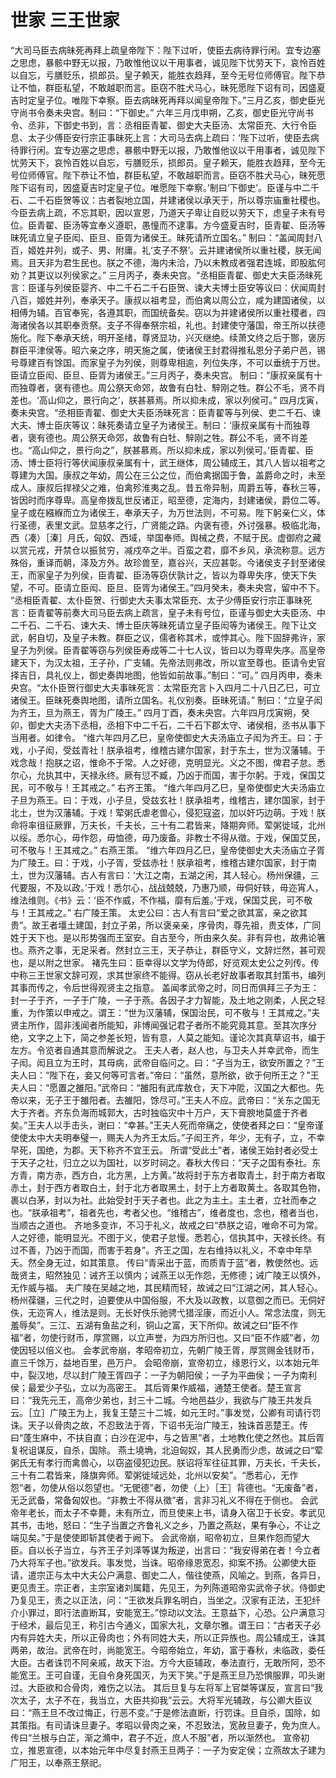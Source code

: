 # 世家 三王世家
“大司马臣去病昧死再拜上疏皇帝陛下：陛下过听，使臣去病待罪行闲。宜专边塞之思虑，暴骸中野无以报，乃敢惟他议以干用事者，诚见陛下忧劳天下，哀怜百姓以自忘，亏膳贬乐，损郎员。皇子赖天，能胜衣趋拜，至今无号位师傅官。陛下恭让不恤，群臣私望，不敢越职而言。臣窃不胜犬马心，昧死愿陛下诏有司，因盛夏吉时定皇子位。唯陛下幸察。臣去病昧死再拜以闻皇帝陛下。”三月乙亥，御史臣光守尚书令奏未央宫。制曰：“下御史。”
六年三月戊申朔，乙亥，御史臣光守尚书令、丞非，下御史书到，言：丞相臣青翟、御史大夫臣汤、太常臣充、大行令臣息、太子少傅臣安行宗正事昧死上言：大司马去病上疏曰：‘陛下过听，使臣去病待罪行闲。宜专边塞之思虑，暴骸中野无以报，乃敢惟他议以干用事者，诚见陛下忧劳天下，哀怜百姓以自忘，亏膳贬乐，损郎员。皇子赖天，能胜衣趋拜，至今无号位师傅官。陛下恭让不恤，群臣私望，不敢越职而言。臣窃不胜犬马心，昧死愿陛下诏有司，因盛夏吉时定皇子位。唯愿陛下幸察。’制曰‘下御史’。臣谨与中二千石、二千石臣贺等议：古者裂地立国，并建诸侯以承天于，所以尊宗庙重社稷也。今臣去病上疏，不忘其职，因以宣恩，乃道天子卑让自贬以劳天下，虑皇子未有号位。臣青翟、臣汤等宜奉义遵职，愚憧而不逮事。方今盛夏吉时，臣青翟、臣汤等昧死请立皇子臣闳、臣旦、臣胥为诸侯王。昧死请所立国名。”
制曰：“盖闻周封八百，姬姓并列，或子、男、附庸。礼‘支子不祭’。云并建诸侯所以重社稷，朕无闻焉。且天非为君生民也。朕之不德，海内未洽，乃以未教成者强君连城，即股肱何劝？其更议以列侯家之。”
三月丙子，奏未央宫。“丞相臣青翟、御史大夫臣汤昧死言：臣谨与列侯臣婴齐、中二千石二千石臣贺、谏大夫博士臣安等议曰：伏闻周封八百，姬姓并列，奉承天子。康叔以祖考显，而伯禽以周公立，咸为建国诸侯，以相傅为辅。百官奉宪，各遵其职，而国统备矣。窃以为并建诸侯所以重社稷者，四海诸侯各以其职奉贡祭。支子不得奉祭宗祖，礼也。封建使守藩国，帝王所以扶德施化。陛下奉承天统，明开圣绪，尊贤显功，兴灭继绝。续萧文终之后于酂，褒厉群臣平津侯等。昭六亲之序，明天施之属，使诸侯王封君得推私恩分子弟户邑，锡号尊建百有馀国。而家皇子为列侯，则尊卑相逾，列位失序，不可以垂统于万世。臣请立臣闳、臣旦、臣胥为诸侯王。”三月丙子，奏未央宫。
制曰：“康叔亲属有十而独尊者，褒有德也。周公祭天命郊，故鲁有白牡、騂刚之牲。群公不毛，贤不肖差也。‘高山仰之，景行向之’，朕甚慕焉。所以抑未成，家以列侯可。”
四月戊寅，奏未央宫。“丞相臣青翟、御史大夫臣汤昧死言：臣青翟等与列侯、吏二千石、谏大夫、博士臣庆等议：昧死奏请立皇子为诸侯王。制曰：‘康叔亲属有十而独尊者，褒有德也。周公祭天命郊，故鲁有白牡、騂刚之牲。群公不毛，贤不肖差也。“高山仰之，景行向之”，朕甚慕焉。所以抑未成，家以列侯可。’臣青翟、臣汤、博士臣将行等伏闻康叔亲属有十，武王继体，周公辅成王，其八人皆以祖考之尊建为大国。康叔之年幼，周公在三公之位，而伯禽据国于鲁，盖爵命之时，未至成人。康叔后捍禄父之难，伯禽殄淮夷之乱。昔五帝异制，周爵五等，春秋三等，皆因时而序尊卑。高皇帝拨乱世反诸正，昭至德，定海内，封建诸侯，爵位二等。皇子或在繦緥而立为诸侯王，奉承天子，为万世法则，不可易。陛下躬亲仁义，体行圣德，表里文武。显慈孝之行，广贤能之路。内褒有德，外讨强暴。极临北海，西（凑）［溱］月氏，匈奴、西域，举国奉师。舆械之费，不赋于民。虚御府之藏以赏元戎，开禁仓以振贫穷，减戍卒之半。百蛮之君，靡不乡风，承流称意。远方殊俗，重译而朝，泽及方外。故珍兽至，嘉谷兴，天应甚彰。今诸侯支子封至诸侯王，而家皇子为列侯，臣青翟、臣汤等窃伏孰计之，皆以为尊卑失序，使天下失望，不可。臣请立臣闳、臣旦、臣胥为诸侯王。”四月癸未，奏未央宫，留中不下。
“丞相臣青翟、太仆臣贺、行御史大夫事太常臣充、太子少傅臣安行宗正事昧死言：臣青翟等前奏大司马臣去病上疏言，皇子未有号位，臣谨与御史大夫臣汤、中二千石、二千石、谏大夫、博士臣庆等昧死请立皇子臣闳等为诸侯王。陛下让文武，躬自切，及皇子未教。群臣之议，儒者称其术，或悖其心。陛下固辞弗许，家皇子为列侯。臣青翟等窃与列侯臣寿成等二十七人议，皆曰以为尊卑失序。高皇帝建天下，为汉太祖，王子孙，广支辅。先帝法则弗改，所以宣至尊也。臣请令史官择吉日，具礼仪上，御史奏舆地图，他皆如前故事。”制曰：“可。”
四月丙申，奏未央宫。“太仆臣贺行御史大夫事昧死言：太常臣充言卜入四月二十八日乙巳，可立诸侯王。臣昧死奏舆地图，请所立国名。礼仪别奏。臣昧死请。”
制曰：“立皇子闳为齐王，旦为燕王，胥为广陵王。”
四月丁酉，奏未央宫。六年四月戊寅朔，癸卯，御史大夫汤下丞相，丞相下中二千石，二千石下郡太守、诸侯相，丞书从事下当用者。如律令。
“维六年四月乙巳，皇帝使御史大夫汤庙立子闳为齐王。曰：于戏，小子闳，受兹青社！朕承祖考，维稽古建尔国家，封于东土，世为汉藩辅。于戏念哉！抱朕之诏，惟命不于常。人之好德，克明显光。义之不图，俾君子怠。悉尔心，允执其中，天禄永终。厥有愆不臧，乃凶于而国，害于尔躬。于戏，保国艾民，可不敬与！王其戒之。”
右齐王策。
“维六年四月乙巳，皇帝使御史大夫汤庙立子旦为燕王。曰：于戏，小子旦，受兹玄社！朕承祖考，维稽古，建尔国家，封于北土，世为汉藩辅。于戏！荤粥氏虐老兽心，侵犯寇盗，加以奸巧边萌。于戏！朕命将率徂征厥罪，万夫长，千夫长，三十有二君皆来，降期奔师。荤粥徙域，北州以绥。悉尔心，毋作怨，毋恤德，毋乃废备。非教士不得从徵。于戏，保国艾民，可不敬与！王其戒之。”
右燕王策。
“维六年四月乙巳，皇帝使御史大夫汤庙立子胥为广陵王。曰：于戏，小子胥，受兹赤社！朕承祖考，维稽古建尔国家，封于南土，世为汉藩辅。古人有言曰：‘大江之南，五湖之闲，其人轻心。杨州保疆，三代要服，不及以政。’于戏！悉尔心，战战兢兢，乃惠乃顺，毋侗好轶，毋迩宵人，维法维则。《书》云：‘臣不作威，不作福，靡有后羞。’于戏，保国艾民，可不敬与！王其戒之。”
右广陵王策。
太史公曰：古人有言曰“爱之欲其富，亲之欲其贵”。故王者壃土建国，封立子弟，所以褒亲亲，序骨肉，尊先祖，贵支体，广同姓于天下也。是以形势强而王室安。自古至今，所由来久矣。非有异也，故弗论箸也。燕齐之事，无足采者。然封立三王，天子恭让，群臣守义，文辞烂然，甚可观也，是以附之世家。
褚先生曰：臣幸得以文学为侍郎，好览观太史公之列传。传中称三王世家文辞可观，求其世家终不能得。窃从长老好故事者取其封策书，编列其事而传之，令后世得观贤主之指意。
盖闻孝武帝之时，同日而俱拜三子为王：封一子于齐，一子于广陵，一子于燕。各因子才力智能，及土地之刚柔，人民之轻重，为作策以申戒之。谓王：“世为汉藩辅，保国治民，可不敬与！王其戒之。”夫贤主所作，固非浅闻者所能知，非博闻强记君子者所不能究竟其意。至其次序分绝，文字之上下，简之参差长短，皆有意，人莫之能知。谨论次其真草诏书，编于左方。令览者自通其意而解说之。
王夫人者，赵人也，与卫夫人并幸武帝，而生子闳。闳且立为王时，其母病，武帝自临问之。曰：“子当为王，欲安所置之？”王夫人曰：“陛下在，妾又何等可言者。”帝曰：“虽然，意所欲，欲于何所王之？”王夫人曰：“愿置之雒阳。”武帝曰：“雒阳有武库敖仓，天下冲阸，汉国之大都也。先帝以来，无子王于雒阳者。去雒阳，馀尽可。”王夫人不应。武帝曰：“关东之国无大于齐者。齐东负海而城郭大，古时独临灾中十万户，天下膏腴地莫盛于齐者矣。”王夫人以手击头，谢曰：“幸甚。”王夫人死而帝痛之，使使者拜之曰：“皇帝谨使使太中大夫明奉璧一，赐夫人为齐王太后。”子闳王齐，年少，无有子，立，不幸早死，国绝，为郡。天下称齐不宜王云。
所谓“受此土”者，诸侯王始封者必受土于天子之社，归立之以为国社，以岁时祠之。春秋大传曰：“天子之国有泰社。东方青，南方赤，西方白，北方黑，上方黄。”故将封于东方者取青土，封于南方者取赤土，封于西方者取白土，封于北方者取黑土，封于上方者取黄土。各取其色物，裹以白茅，封以为社。此始受封于天子者也。此之为主土。主土者，立社而奉之也。“朕承祖考”，祖者先也，考者父也。“维稽古”，维者度也，念也，稽者当也，当顺古之道也。
齐地多变诈，不习于礼义，故戒之曰“恭朕之诏，唯命不可为常。人之好德，能明显光。不图于义，使君子怠慢。悉若心，信执其中，天禄长终。有过不善，乃凶于而国，而害于若身”。齐王之国，左右维持以礼义，不幸中年早夭。然全身无过，如其策意。
传曰“青采出于蓝，而质青于蓝”者，教使然也。远哉贤主，昭然独见：诫齐王以慎内；诫燕王以无作怨，无修德；诫广陵王以慎外，无作威与福。
夫广陵在吴越之地，其民精而轻，故诫之曰“江湖之闲，其人轻心。杨州葆疆，三代之时，迫要使从中国俗服，不大及以政教，以意御之而已。无侗好佚，无迩宵人，维法是则。无长好佚乐驰骋弋猎淫康，而近小人。常念法度，则无羞辱矣”。三江、五湖有鱼盐之利，铜山之富，天下所仰。故诫之曰“臣不作福”者，勿使行财币，厚赏赐，以立声誉，为四方所归也。又曰“臣不作威”者，勿使因轻以倍义也。
会孝武帝崩，孝昭帝初立，先朝广陵王胥，厚赏赐金钱财币，直三千馀万，益地百里，邑万户。
会昭帝崩，宣帝初立，缘恩行义，以本始元年中，裂汉地，尽以封广陵王胥四子：一子为朝阳侯；一子为平曲侯；一子为南利侯；最爱少子弘，立以为高密王。
其后胥果作威福，通楚王使者。楚王宣言曰：“我先元王，高帝少弟也，封三十二城。今地邑益少，我欲与广陵王共发兵云。［立］广陵王为上，我复王楚三十二城，如元王时。”事发觉，公卿有司请行罚诛。天子以骨肉之故，不忍致法于胥，下诏书无治广陵王，独诛首恶楚王。传曰“蓬生麻中，不扶自直；白沙在泥中，与之皆黑”者，土地教化使之然也。其后胥复祝诅谋反，自杀，国除。
燕土墝埆，北迫匈奴，其人民勇而少虑，故诫之曰“荤粥氏无有孝行而禽兽心，以窃盗侵犯边民。朕诏将军往征其罪，万夫长，千夫长，三十有二君皆来，降旗奔师。荤粥徙域远处，北州以安矣”。“悉若心，无作怨”者，勿使从俗以怨望也。“无俷德”者，勿使（上）［王］背德也。“无废备”者，无乏武备，常备匈奴也。“非教士不得从徵”者，言非习礼义不得在于侧也。
会武帝年老长，而太子不幸薨，未有所立，而旦使来上书，请身入宿卫于长安。孝武见其书，击地，怒曰：“生子当置之齐鲁礼义之乡，乃置之燕赵，果有争心，不让之端见矣。”于是使使即斩其使者于阙下。
会武帝崩，昭帝初立，旦果作怨而望大臣。自以长子当立，与齐王子刘泽等谋为叛逆，出言曰：“我安得弟在者！今立者乃大将军子也。”欲发兵。事发觉，当诛。昭帝缘恩宽忍，抑案不扬。公卿使大臣请，遣宗正与太中大夫公户满意、御史二人，偕往使燕，风喻之。到燕，各异日，更见责王。宗正者，主宗室诸刘属籍，先见王，为列陈道昭帝实武帝子状。侍御史乃复见王，责之以正法，问：“王欲发兵罪名明白，当坐之。汉家有正法，王犯纤介小罪过，即行法直断耳，安能宽王。”惊动以文法。王意益下，心恐。公户满意习于经术，最后见王，称引古今通义，国家大礼，文章尔雅。谓王曰：“古者天子必内有异姓大夫，所以正骨肉也；外有同姓大夫，所以正异族也。周公辅成王，诛其两弟，故治。武帝在时，尚能宽王。今昭帝始立，年幼，富于春秋，未临政，委任大臣。古者诛罚不阿亲戚，故天下治。方今大臣辅政，奉法直行，无敢所阿，恐不能宽王。王可自谨，无自令身死国灭，为天下笑。”于是燕王旦乃恐惧服罪，叩头谢过。大臣欲和合骨肉，难伤之以法。
其后旦复与左将军上官桀等谋反，宣言曰“我次太子，太子不在，我当立，大臣共抑我”云云。大将军光辅政，与公卿大臣议曰：“燕王旦不改过悔正，行恶不变。”于是修法直断，行罚诛。旦自杀，国除，如其策指。有司请诛旦妻子。孝昭以骨肉之亲，不忍致法，宽赦旦妻子，免为庶人。传曰“兰根与白芷，渐之滫中，君子不近，庶人不服”者，所以渐然也。
宣帝初立，推恩宣德，以本始元年中尽复封燕王旦两子：一子为安定侯；立燕故太子建为广阳王，以奉燕王祭祀。
